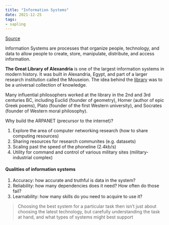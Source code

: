 ```yaml
---
title: "Information Systems"
date: 2021-12-25
tags:
- sapling
---
```


[Source](https://faculty.washington.edu/ajko/books/foundations-of-information/#/systems)

Information Systems are processes that organize people, technology, and data to allow people to create, store, manipulate, distribute, and access information.

**The Great Library of Alexandria** is one of the largest information systems in modern history. It was built in Alexandria, Egypt, and part of a larger research institution called the Mouseion. The idea behind the [library](thoughts/library.md) was to be a universal collection of knowledge.

Many influential philosophers worked at the library in the 2nd and 3rd centuries BC, including Euclid (founder of geometry), Homer (author of epic Greek poems), Plato (founder of the first Western university), and Socrates (founder of Western moral philosophy).

Why build the ARPANET (precursor to the internet)?
1. Explore the area of computer networking research (how to share computing resources)
2. Sharing resources for research communites (e.g. datasets)
3. Scaling past the speed of the phoneline (2.4kb/s)
4. Utility for command and control of various military sites (military-industrial complex)

#### Qualities of information systems
1. Accuracy: how accurate and truthful is data in the system?
2. Reliability: how many dependencies does it need? How often do those fail?
3. Learnability: how many skills do you need to acquire to use it?

> Choosing the best system for a particular task then isn’t just about choosing the latest technology, but carefully understanding the task at hand, and what types of systems might best support